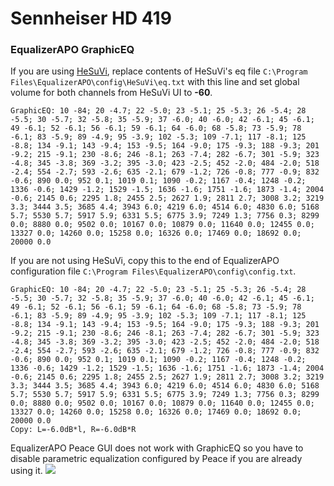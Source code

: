 # Sennheiser HD 419
### EqualizerAPO GraphicEQ
If you are using [HeSuVi](https://sourceforge.net/projects/hesuvi/), replace contents of HeSuVi's eq file `C:\Program Files\EqualizerAPO\config\HeSuVi\eq.txt` with this line and set global volume for both channels from HeSuVi UI to **-60**.
```
GraphicEQ: 10 -84; 20 -4.7; 22 -5.0; 23 -5.1; 25 -5.3; 26 -5.4; 28 -5.5; 30 -5.7; 32 -5.8; 35 -5.9; 37 -6.0; 40 -6.0; 42 -6.1; 45 -6.1; 49 -6.1; 52 -6.1; 56 -6.1; 59 -6.1; 64 -6.0; 68 -5.8; 73 -5.9; 78 -6.1; 83 -5.9; 89 -4.9; 95 -3.9; 102 -5.3; 109 -7.1; 117 -8.1; 125 -8.8; 134 -9.1; 143 -9.4; 153 -9.5; 164 -9.0; 175 -9.3; 188 -9.3; 201 -9.2; 215 -9.1; 230 -8.6; 246 -8.1; 263 -7.4; 282 -6.7; 301 -5.9; 323 -4.8; 345 -3.8; 369 -3.2; 395 -3.0; 423 -2.5; 452 -2.0; 484 -2.0; 518 -2.4; 554 -2.7; 593 -2.6; 635 -2.1; 679 -1.2; 726 -0.8; 777 -0.9; 832 -0.6; 890 0.0; 952 0.1; 1019 0.1; 1090 -0.2; 1167 -0.4; 1248 -0.2; 1336 -0.6; 1429 -1.2; 1529 -1.5; 1636 -1.6; 1751 -1.6; 1873 -1.4; 2004 -0.6; 2145 0.6; 2295 1.8; 2455 2.5; 2627 1.9; 2811 2.7; 3008 3.2; 3219 3.3; 3444 3.5; 3685 4.4; 3943 6.0; 4219 6.0; 4514 6.0; 4830 6.0; 5168 5.7; 5530 5.7; 5917 5.9; 6331 5.5; 6775 3.9; 7249 1.3; 7756 0.3; 8299 0.0; 8880 0.0; 9502 0.0; 10167 0.0; 10879 0.0; 11640 0.0; 12455 0.0; 13327 0.0; 14260 0.0; 15258 0.0; 16326 0.0; 17469 0.0; 18692 0.0; 20000 0.0
```
If you are not using HeSuVi, copy this to the end of EqualizerAPO configuration file `C:\Program Files\EqualizerAPO\config\config.txt`.
```
GraphicEQ: 10 -84; 20 -4.7; 22 -5.0; 23 -5.1; 25 -5.3; 26 -5.4; 28 -5.5; 30 -5.7; 32 -5.8; 35 -5.9; 37 -6.0; 40 -6.0; 42 -6.1; 45 -6.1; 49 -6.1; 52 -6.1; 56 -6.1; 59 -6.1; 64 -6.0; 68 -5.8; 73 -5.9; 78 -6.1; 83 -5.9; 89 -4.9; 95 -3.9; 102 -5.3; 109 -7.1; 117 -8.1; 125 -8.8; 134 -9.1; 143 -9.4; 153 -9.5; 164 -9.0; 175 -9.3; 188 -9.3; 201 -9.2; 215 -9.1; 230 -8.6; 246 -8.1; 263 -7.4; 282 -6.7; 301 -5.9; 323 -4.8; 345 -3.8; 369 -3.2; 395 -3.0; 423 -2.5; 452 -2.0; 484 -2.0; 518 -2.4; 554 -2.7; 593 -2.6; 635 -2.1; 679 -1.2; 726 -0.8; 777 -0.9; 832 -0.6; 890 0.0; 952 0.1; 1019 0.1; 1090 -0.2; 1167 -0.4; 1248 -0.2; 1336 -0.6; 1429 -1.2; 1529 -1.5; 1636 -1.6; 1751 -1.6; 1873 -1.4; 2004 -0.6; 2145 0.6; 2295 1.8; 2455 2.5; 2627 1.9; 2811 2.7; 3008 3.2; 3219 3.3; 3444 3.5; 3685 4.4; 3943 6.0; 4219 6.0; 4514 6.0; 4830 6.0; 5168 5.7; 5530 5.7; 5917 5.9; 6331 5.5; 6775 3.9; 7249 1.3; 7756 0.3; 8299 0.0; 8880 0.0; 9502 0.0; 10167 0.0; 10879 0.0; 11640 0.0; 12455 0.0; 13327 0.0; 14260 0.0; 15258 0.0; 16326 0.0; 17469 0.0; 18692 0.0; 20000 0.0
Copy: L=-6.0dB*l, R=-6.0dB*R
```
EqualizerAPO Peace GUI does not work with GraphicEQ so you have to disable parametric equalization configured by Peace if you are already using it.
![](https://raw.githubusercontent.com/jaakkopasanen/AutoEq/master/results/SBAF-Serious/innerfidelity/onear/Sennheiser%20HD%20419/Sennheiser%20HD%20419.png)
